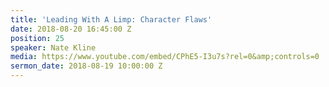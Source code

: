 ```yaml
---
title: 'Leading With A Limp: Character Flaws'
date: 2018-08-20 16:45:00 Z
position: 25
speaker: Nate Kline
media: https://www.youtube.com/embed/CPhE5-I3u7s?rel=0&amp;controls=0
sermon_date: 2018-08-19 10:00:00 Z
---
```


